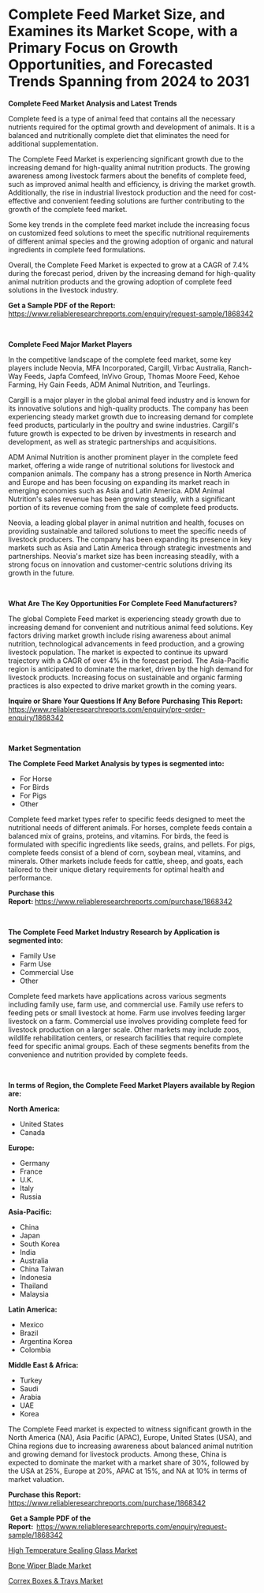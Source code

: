 <p><h1>Complete Feed Market Size, and Examines its Market Scope, with a Primary Focus on Growth Opportunities, and Forecasted Trends Spanning from 2024 to 2031</h1></p><p><strong>Complete Feed Market Analysis and Latest Trends</strong></p>
<p><p>Complete feed is a type of animal feed that contains all the necessary nutrients required for the optimal growth and development of animals. It is a balanced and nutritionally complete diet that eliminates the need for additional supplementation.</p><p>The Complete Feed Market is experiencing significant growth due to the increasing demand for high-quality animal nutrition products. The growing awareness among livestock farmers about the benefits of complete feed, such as improved animal health and efficiency, is driving the market growth. Additionally, the rise in industrial livestock production and the need for cost-effective and convenient feeding solutions are further contributing to the growth of the complete feed market.</p><p>Some key trends in the complete feed market include the increasing focus on customized feed solutions to meet the specific nutritional requirements of different animal species and the growing adoption of organic and natural ingredients in complete feed formulations.</p><p>Overall, the Complete Feed Market is expected to grow at a CAGR of 7.4% during the forecast period, driven by the increasing demand for high-quality animal nutrition products and the growing adoption of complete feed solutions in the livestock industry.</p></p>
<p><strong>Get a Sample PDF of the Report:&nbsp;</strong> <a href="https://www.reliableresearchreports.com/enquiry/request-sample/1868342">https://www.reliableresearchreports.com/enquiry/request-sample/1868342</a></p>
<p>&nbsp;</p>
<p><strong>Complete Feed Major Market Players</strong></p>
<p><p>In the competitive landscape of the complete feed market, some key players include Neovia, MFA Incorporated, Cargill, Virbac Australia, Ranch-Way Feeds, Japfa Comfeed, InVivo Group, Thomas Moore Feed, Kehoe Farming, Hy Gain Feeds, ADM Animal Nutrition, and Teurlings.</p><p>Cargill is a major player in the global animal feed industry and is known for its innovative solutions and high-quality products. The company has been experiencing steady market growth due to increasing demand for complete feed products, particularly in the poultry and swine industries. Cargill's future growth is expected to be driven by investments in research and development, as well as strategic partnerships and acquisitions.</p><p>ADM Animal Nutrition is another prominent player in the complete feed market, offering a wide range of nutritional solutions for livestock and companion animals. The company has a strong presence in North America and Europe and has been focusing on expanding its market reach in emerging economies such as Asia and Latin America. ADM Animal Nutrition's sales revenue has been growing steadily, with a significant portion of its revenue coming from the sale of complete feed products.</p><p>Neovia, a leading global player in animal nutrition and health, focuses on providing sustainable and tailored solutions to meet the specific needs of livestock producers. The company has been expanding its presence in key markets such as Asia and Latin America through strategic investments and partnerships. Neovia's market size has been increasing steadily, with a strong focus on innovation and customer-centric solutions driving its growth in the future.</p></p>
<p>&nbsp;</p>
<p><strong>What Are The Key Opportunities For Complete Feed Manufacturers?</strong></p>
<p><p>The global Complete Feed market is experiencing steady growth due to increasing demand for convenient and nutritious animal feed solutions. Key factors driving market growth include rising awareness about animal nutrition, technological advancements in feed production, and a growing livestock population. The market is expected to continue its upward trajectory with a CAGR of over 4% in the forecast period. The Asia-Pacific region is anticipated to dominate the market, driven by the high demand for livestock products. Increasing focus on sustainable and organic farming practices is also expected to drive market growth in the coming years.</p></p>
<p><strong>Inquire or Share Your Questions If Any Before Purchasing This Report:</strong> <a href="https://www.reliableresearchreports.com/enquiry/pre-order-enquiry/1868342">https://www.reliableresearchreports.com/enquiry/pre-order-enquiry/1868342</a></p>
<p>&nbsp;</p>
<p><strong>Market Segmentation</strong></p>
<p><strong>The Complete Feed Market Analysis by types is segmented into:</strong></p>
<p><ul><li>For Horse</li><li>For Birds</li><li>For Pigs</li><li>Other</li></ul></p>
<p><p>Complete feed market types refer to specific feeds designed to meet the nutritional needs of different animals. For horses, complete feeds contain a balanced mix of grains, proteins, and vitamins. For birds, the feed is formulated with specific ingredients like seeds, grains, and pellets. For pigs, complete feeds consist of a blend of corn, soybean meal, vitamins, and minerals. Other markets include feeds for cattle, sheep, and goats, each tailored to their unique dietary requirements for optimal health and performance.</p></p>
<p><strong>Purchase this Report:&nbsp;</strong><a href="https://www.reliableresearchreports.com/purchase/1868342">https://www.reliableresearchreports.com/purchase/1868342</a></p>
<p>&nbsp;</p>
<p><strong>The Complete Feed Market Industry Research by Application is segmented into:</strong></p>
<p><ul><li>Family Use</li><li>Farm Use</li><li>Commercial Use</li><li>Other</li></ul></p>
<p><p>Complete feed markets have applications across various segments including family use, farm use, and commercial use. Family use refers to feeding pets or small livestock at home. Farm use involves feeding larger livestock on a farm. Commercial use involves providing complete feed for livestock production on a larger scale. Other markets may include zoos, wildlife rehabilitation centers, or research facilities that require complete feed for specific animal groups. Each of these segments benefits from the convenience and nutrition provided by complete feeds.</p></p>
<p>&nbsp;</p>
<p><strong>In terms of Region, the Complete Feed Market Players available by Region are:</strong></p>
<p>
    <p> <strong> North America: </strong>
        <ul>
            <li>United States</li>
            <li>Canada</li>
        </ul>
        </p> 
    <p> <strong> Europe: </strong>
        <ul>
            <li>Germany</li>
            <li>France</li>
            <li>U.K.</li>
            <li>Italy</li>
            <li>Russia</li>
        </ul>
        </p> 
    <p> <strong> Asia-Pacific: </strong>
        <ul>
            <li>China</li>
            <li>Japan</li>
            <li>South Korea</li>
            <li>India</li>
            <li>Australia</li>
            <li>China Taiwan</li>
            <li>Indonesia</li>
            <li>Thailand</li>
            <li>Malaysia</li>
        </ul>
        </p> 
    <p> <strong> Latin America: </strong>
        <ul>
            <li>Mexico</li>
            <li>Brazil</li>
            <li>Argentina Korea</li>
            <li>Colombia</li>
        </ul>
        </p> 
    <p> <strong> Middle East & Africa: </strong>
        <ul>
            <li>Turkey</li>
            <li>Saudi</li>
            <li>Arabia</li>
            <li>UAE</li>
            <li>Korea</li>
        </ul>
    </p>
    </p>
<p><p>The Complete Feed market is expected to witness significant growth in the North America (NA), Asia Pacific (APAC), Europe, United States (USA), and China regions due to increasing awareness about balanced animal nutrition and growing demand for livestock products. Among these, China is expected to dominate the market with a market share of 30%, followed by the USA at 25%, Europe at 20%, APAC at 15%, and NA at 10% in terms of market valuation.</p></p>
<p><strong>Purchase this Report: </strong><a href="https://www.reliableresearchreports.com/purchase/1868342">https://www.reliableresearchreports.com/purchase/1868342</a></p>
<p>&nbsp;<strong>Get a Sample PDF of the Report:&nbsp;&nbsp;</strong><a href="https://www.reliableresearchreports.com/enquiry/request-sample/1868342">https://www.reliableresearchreports.com/enquiry/request-sample/1868342</a></p>
<p><strong></strong></p>
<p><p><a href="https://view.publitas.com/reportprime-1/global-high-temperature-sealing-glass-market-size-and-market-trends-insights-and-projections-from-2024-to-2031/">High Temperature Sealing Glass Market</a></p><p><a href="https://view.publitas.com/reportprime-1/bone-wiper-blade-market-provides-a-comprehensive-analysis-including-a-macro-overview-of-the-market-as-well-as-micro-details-such-as-market-size-and-competitive-landscape/">Bone Wiper Blade Market</a></p><p><a href="https://view.publitas.com/reportprime-1/correx-boxes-trays-market-research-report-provides-thorough-industry-overview-which-offers-an-in-depth-analysis-of-product-trends-and-new-market-divisions/">Correx Boxes & Trays Market</a></p></p>